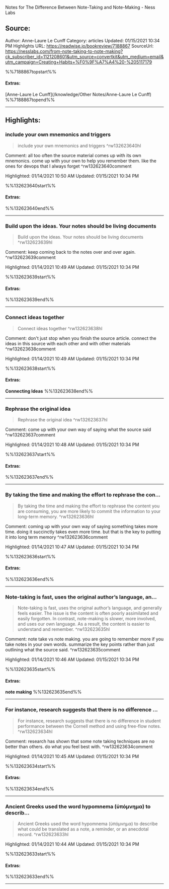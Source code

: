 Notes for The Difference Between Note-Taking and Note-Making - Ness Labs

## Source:
Author: Anne-Laure Le Cunff
Category: articles
Updated: 01/15/2021 10:34 PM
Highlights URL: https://readwise.io/bookreview/7188867
SourceUrl: https://nesslabs.com/from-note-taking-to-note-making?ck_subscriber_id=1121208601&utm_source=convertkit&utm_medium=email&utm_campaign=Creating+Habits+%F0%9F%A7%A4%20-%205117179

%%7188867topstart%%
#### Extras:
[Anne-Laure Le Cunff](/knowledge/Other Notes/Anne-Laure Le Cunff)
%%7188867topend%%


 
-----
 ## Highlights:

### include your own mnemonics and triggers
>include your own mnemonics and triggers ^rw132623640hl

Comment: all too often the source material comes up with its own mnemonics. come up with your own to help you remember them. like the ones for devops that I always forget ^rw132623640comment

Highlighted: 01/14/2021 10:50 AM
Updated: 01/15/2021 10:34 PM

%%132623640start%%
#### Extras:

%%132623640end%%



------

### Build upon the ideas. Your notes should be living documents
>Build upon the ideas. Your notes should be living documents ^rw132623639hl

Comment: keep coming back to the notes over and over again. ^rw132623639comment

Highlighted: 01/14/2021 10:49 AM
Updated: 01/15/2021 10:34 PM

%%132623639start%%
#### Extras:

%%132623639end%%



------

### Connect ideas together
>Connect ideas together ^rw132623638hl

Comment: don't just stop when you finish the source article. connect the ideas in this source with each other and with other materials ^rw132623638comment

Highlighted: 01/14/2021 10:49 AM
Updated: 01/15/2021 10:34 PM

%%132623638start%%
#### Extras:
**Connecting Ideas**
%%132623638end%%



------

### Rephrase the original idea
>Rephrase the original idea ^rw132623637hl

Comment: come up with your own way of saying what the source said ^rw132623637comment

Highlighted: 01/14/2021 10:48 AM
Updated: 01/15/2021 10:34 PM

%%132623637start%%
#### Extras:

%%132623637end%%



------

### By taking the time and making the effort to rephrase the con...
>By taking the time and making the effort to rephrase the content you are consuming, you are more likely to commit the information to your long-term memory. ^rw132623636hl

Comment: coming up with your own way of saying something takes more time. doing it succinctly takes even more time. but that is the key to putting it into long term memory ^rw132623636comment

Highlighted: 01/14/2021 10:47 AM
Updated: 01/15/2021 10:34 PM

%%132623636start%%
#### Extras:

%%132623636end%%



------

### Note-taking is fast, uses the original author’s language, an...
>Note-taking is fast, uses the original author’s language, and generally feels easier. The issue is the content is often poorly assimilated and easily forgotten. In contrast, note-making is slower, more involved, and uses our own language. As a result, the content is easier to understand and remember. ^rw132623635hl

Comment: note take vs note making. you are going to remember more if you take notes in your own words. summarize the key points rather than just outlining what the source said. ^rw132623635comment

Highlighted: 01/14/2021 10:46 AM
Updated: 01/15/2021 10:34 PM

%%132623635start%%
#### Extras:
**note making**
%%132623635end%%



------

### For instance, research suggests that there is no difference ...
>For instance, research suggests that there is no difference in student performance between the Cornell method and using free-flow notes. ^rw132623634hl

Comment: research has shown that some note taking techniques are no better than others. do what you feel best with. ^rw132623634comment

Highlighted: 01/14/2021 10:45 AM
Updated: 01/15/2021 10:34 PM

%%132623634start%%
#### Extras:

%%132623634end%%



------

### Ancient Greeks used the word hypomnema (ὑπόμνημα) to describ...
>Ancient Greeks used the word hypomnema (ὑπόμνημα) to describe what could be translated as a note, a reminder, or an anecdotal record. ^rw132623633hl


Highlighted: 01/14/2021 10:44 AM
Updated: 01/15/2021 10:34 PM

%%132623633start%%
#### Extras:

%%132623633end%%



------

